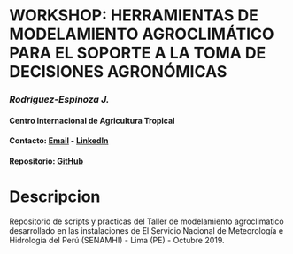 # WORKSHOP: HERRAMIENTAS DE MODELAMIENTO AGROCLIMÁTICO PARA EL SOPORTE A LA TOMA DE DECISIONES AGRONÓMICAS
### *Rodriguez-Espinoza J.*
#### Centro Internacional de Agricultura Tropical
#### Contacto: [Email](mailto:j.r.espinosa@cgiar.org) - [LinkedIn](https://www.linkedin.com/in/jeferson-rodriguez-espinoza-24749625/)
#### Repositorio: [GitHub](https://github.com/jrodriguez88/cropmodel_lima2019)

# Descripcion 
Repositorio de scripts y practicas del Taller de modelamiento agroclimatico desarrollado en las instalaciones de El Servicio Nacional de Meteorología e Hidrología del Perú (SENAMHI) - Lima (PE) - Octubre 2019.
